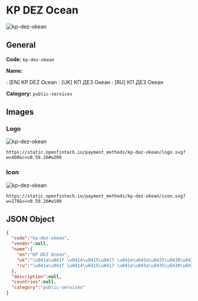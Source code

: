 
# KP DEZ Ocean 
![kp-dez-okean](https://static.openfintech.io/payment_methods/kp-dez-okean/logo.svg?w=400&c=v0.59.26#w200)  

## General 
**Code:** `kp-dez-okean` 
 
**Name:** 
 
:	[EN] KP DEZ Ocean 
:	[UK] КП ДЕЗ Океан 
:	[RU] КП ДЕЗ Океан 
 
**Category:** `public-services` 
 

## Images 

### Logo 
![kp-dez-okean](https://static.openfintech.io/payment_methods/kp-dez-okean/logo.svg?w=400&c=v0.59.26#w200)  

```
https://static.openfintech.io/payment_methods/kp-dez-okean/logo.svg?w=400&c=v0.59.26#w200
```  

### Icon 
![kp-dez-okean](https://static.openfintech.io/payment_methods/kp-dez-okean/icon.svg?w=278&c=v0.59.26#w100)  

```
https://static.openfintech.io/payment_methods/kp-dez-okean/icon.svg?w=278&c=v0.59.26#w100
```  

## JSON Object 

```json
{
  "code":"kp-dez-okean",
  "vendor":null,
  "name":{
    "en":"KP DEZ Ocean",
    "uk":"\u041a\u041f \u0414\u0415\u0417 \u041e\u043a\u0435\u0430\u043d",
    "ru":"\u041a\u041f \u0414\u0415\u0417 \u041e\u043a\u0435\u0430\u043d"
  },
  "description":null,
  "countries":null,
  "category":"public-services"
}
```  
